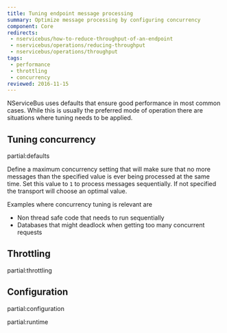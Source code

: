 ```yaml
---
title: Tuning endpoint message processing
summary: Optimize message processing by configuring concurrency
component: Core
redirects:
 - nservicebus/how-to-reduce-throughput-of-an-endpoint
 - nservicebus/operations/reducing-throughput
 - nservicebus/operations/throughput
tags:
 - performance
 - throttling
 - concurrency
reviewed: 2016-11-15
---
```


NServiceBus uses defaults that ensure good performance in most common cases. While this is usually the preferred mode of operation there are situations where tuning needs to be applied.


## Tuning concurrency


partial:defaults


Define a maximum concurrency setting that will make sure that no more messages than the specified value is ever being processed at the same time. Set this value to `1` to process messages sequentially. If not specified the transport will choose an optimal value.

Examples where concurrency tuning is relevant are

 * Non thread safe code that needs to run sequentially
 * Databases that might deadlock when getting too many concurrent requests


## Throttling

partial:throttling


## Configuration

partial:configuration



partial:runtime
